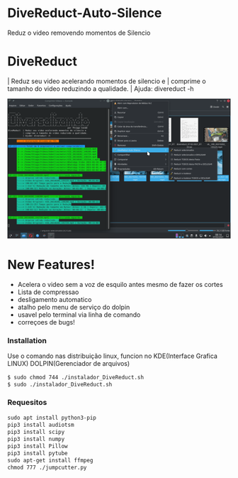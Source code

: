 # DiveReduct-Auto-Silence
Reduz o video removendo momentos de Silencio 
# DiveReduct
  | Reduz seu video acelerando momentos de silencio e 
            | comprime o tamanho do video reduzindo a qualidade.
            | Ajuda: divereduct -h
            
 ![](https://github.com/Condiolov/DiveReduct-Auto-Silence/blob/main/Screenshot_20210207_081411.png)

# New Features!
  - Acelera o video sem a voz de esquilo antes mesmo de fazer os cortes
  - Lista de compressao
  - desligamento automatico
  - atalho pelo menu de serviço do dolpin
  - usavel pelo terminal via linha de comando
  - correçoes de bugs!

### Installation
Use o comando nas distribuição linux, funcion no KDE(Interface Grafica LINUX) DOLPIN(Gerenciador de arquivos)

```
$ sudo chmod 744 ./instalador_DiveReduct.sh 
$ sudo ./instalador_DiveReduct.sh 
```

### Requesitos
```
sudo apt install python3-pip
pip3 install audiotsm         
pip3 install scipy
pip3 install numpy
pip3 install Pillow
pip3 install pytube
sudo apt-get install ffmpeg
chmod 777 ./jumpcutter.py 
```

